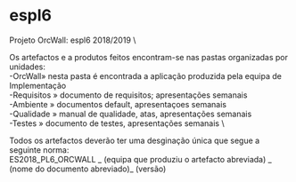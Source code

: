 # espl6
Projeto OrcWall: espl6 2018/2019 \

Os artefactos e a produtos feitos encontram-se nas pastas organizadas por unidades: \
  -OrcWall» nesta pasta é encontrada a aplicação produzida pela equipa de Implementação \
  -Requisitos » documento de requisitos; apresentações semanais \
  -Ambiente » documentos default, apresentaçoes semanais \
  -Qualidade » manual de qualidade, atas, apresentações semanais \
  -Testes » documento de testes, apresentações semanais \
  
Todos os artefactos deverão ter uma desginação única que segue a seguinte norma: \
ES2018_PL6_ORCWALL _ (equipa que produziu o artefacto abreviada) _ (nome do documento abreviado)_ (versão)

